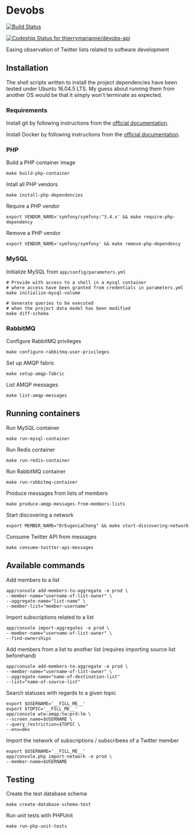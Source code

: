 # Devobs

[![Build Status](https://travis-ci.org/thierrymarianne/devobs-api.svg?branch=master)](https://travis-ci.org/thierrymarianne/devobs-api)

[![Codeship Status for thierrymarianne/devobs-api](https://app.codeship.com/projects/beea8780-6695-0137-8a94-5e66d93e8e29/status?branch=master)](https://app.codeship.com/projects/345349)

Easing observation of Twitter lists related to software development

## Installation

The shell scripts written to install the project dependencies have been tested under Ubuntu 16.04.5 LTS.
My guess about running them from another OS would be that it simply won't terminate as expected.

### Requirements

Install git by following instructions from the [official documentation](https://git-scm.org/).

Install Docker by following instructions from the [official documentation](https://docs.docker.com/install/linux/docker-ce/ubuntu/).

### PHP

Build a PHP container image

```
make build-php-container
```

Intall all PHP vendors

```
make install-php-dependencies
```

Require a PHP vendor

```
export VENDOR_NAME='symfony/symfony:^3.4.x' && make require-php-dependency
```

Remove a PHP vendor

```
export VENDOR_NAME='symfony/symfony' && make remove-php-dependency
```

### MySQL

Initialize MySQL from `app/config/parameters.yml`

```
# Provide with access to a shell in a mysql container 
# where access have been granted from credentials in parameters.yml
make initialize-mysql-volume
```

```
# Generate queries to be executed
# when the project data model has been modified
make diff-schema
```

### RabbitMQ

Configure RabbitMQ privileges

```
make configure-rabbitmq-user-privileges
```

Set up AMQP fabric

```
make setup-amqp-fabric
```

List AMQP messages

```
make list-amqp-messages
```

## Running containers

Run MySQL container

```
make run-mysql-container
```

Run Redis container

```
make run-redis-container
```

Run RabbitMQ container

```
make run-rabbitmq-container
```

Produce messages from lists of members

```
make produce-amqp-messages-from-members-lists
```

Start discovering a network

```
export MEMBER_NAME="DrEugeniaCheng" && make start-discovering-network
```

Consume Twitter API from messages

```
make consume-twitter-api-messages
```

## Available commands

Add members to a list

```
app/console add-members-to-aggregate -e prod \
--member-name="username-of-list-owner" \
--aggregate-name="list-name" \
--member-list="member-username"
```

Import subscriptions related to a list

```
app/console import-aggregates -e prod \
--member-name="username-of-list-owner" \
--find-ownerships
```

Add members from a list to another list 
(requires importing source list beforehand)

```
app/console add-members-to-aggregate -e prod \
--member-name="username-of-list-owner" \
--aggregate-name="name-of-destination-list" 
--list="name-of-source-list"
```

Search statuses with regards to a given topic

```
export $USERNAME='__FILL_ME__'
export $TOPIC='__FILL_ME__'
app/console wtw:amqp:tw:prd:lm \
--screen_name=$USERNAME \
--query_restriction=$TOPIC \
--env=dev
```

Import the network of subscriptions / subscribees of a Twitter member 

```
export $USERNAME='__FILL_ME__'
app/console.php import-network -e prod \
--member-name=$USERNAME
```

## Testing

Create the test database schema

```
make create-database-schema-test
``` 

Run unit tests with PHPUnit 

```
make run-php-unit-tests
```
